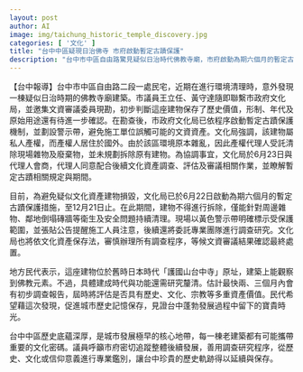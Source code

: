 ```yaml
---
layout: post
author: AI
image: img/taichung_historic_temple_discovery.jpg
categories: [ '文化' ]
title: "台中中區疑現日治佛寺 市府啟動暫定古蹟保護"
description: "台中市中區自由路驚見疑似日治時代佛教寺廟，市府啟動為期六個月的暫定古蹟保護，並委由專業團隊調查建築歷史、文化價值，預計兩至三個月內出爐初步評估報告。專家強調建物屬私人產權，期間僅可處理衛生及安全清理。地方人士期盼藉此推動歷史記憶保存，見證台中早期城市發展軌跡。"
---
```

【台中報導】台中市中區自由路二段一處民宅，近期在進行環境清理時，意外發現一棟疑似日治時期的佛教寺廟建築。市議員王立任、黃守達隨即聯繫市政府文化局，並邀集文資審議委員現勘，初步判斷這座建物保存了歷史價值，形制、年代及原始用途還有待進一步確認。在勘查後，市政府文化局已依程序啟動暫定古蹟保護機制，並劃設警示帶，避免施工單位誤觸可能的文資資產。文化局強調，該建物屬私人產權，而產權人居住於國外。由於該區環境原本雜亂，因此產權代理人受託清除現場雜物及廢棄物，並未規劃拆除原有建物。為協調事宜，文化局於6月23日與代理人會商，代理人同意配合後續文化資產調查、評估及審議相關作業，並瞭解暫定古蹟相關規定與期間。

目前，為避免疑似文化資產建物損毀，文化局已於6月22日啟動為期六個月的暫定古蹟保護措施，至12月21日止。在此期間，建物不得進行拆除，僅能針對周邊雜物、鄰地倒塌磚牆等衛生及安全問題持續清理。現場以黃色警示帶明確標示受保護範圍，並張貼公告提醒施工人員注意，後續還將委託專業團隊進行調查研究。文化局也將依文化資產保存法，審慎辦理所有調查程序，等候文資審議結果確認最終處置。

地方民代表示，這座建物位於舊時日本時代「護國山台中寺」原址，建築上能觀察到佛教元素。不過，具體建成時代與功能還需研究釐清。估計最快兩、三個月內會有初步調查報告，屆時將評估是否具有歷史、文化、宗教等多重資產價值。民代希望藉這次發現，促進城市歷史記憶保存，見證台中蓬勃發展過程中留下的寶貴時光。

台中中區歷史底蘊深厚，是城市發展極早的核心地帶，每一棟老建築都有可能攜帶重要的文化密碼。議員呼籲市府密切追蹤整體後續發展，善用調查研究程序，從歷史、文化或信仰意義進行專業鑑別，讓台中珍貴的歷史軌跡得以延續與保存。